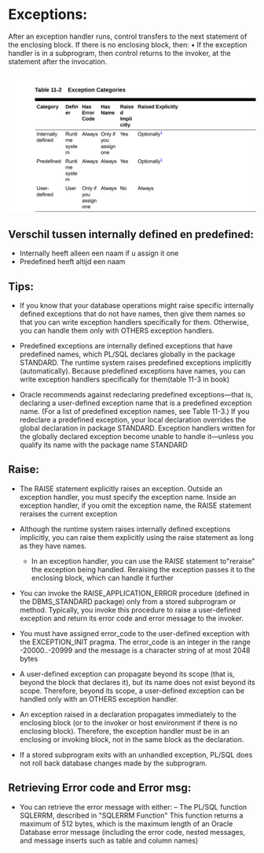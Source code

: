 # Exceptions:


After an exception handler runs, control transfers to the next statement of the
enclosing block. If there is no enclosing block, then:
• If the exception handler is in a subprogram, then control returns to the invoker, at
the statement after the invocation.


![exception_categories.png](..%2Fresources%2Fexception_categories.png)

## Verschil tussen internally defined en predefined:
- Internally heeft alleen een naam if u assign it one
- Predefined heeft altijd een naam

## Tips:
- If you know that your database operations might raise specific internally defined
exceptions that do not have names, then give them names so that you can write
exception handlers specifically for them. Otherwise, you can handle them only with
OTHERS exception handlers.


- Predefined exceptions are internally defined exceptions that have predefined names, which
PL/SQL declares globally in the package STANDARD. The runtime system raises predefined
exceptions implicitly (automatically). Because predefined exceptions have names, you can
write exception handlers specifically for them(table 11-3 in book)


- Oracle recommends against redeclaring predefined exceptions—that is, declaring a
user-defined exception name that is a predefined exception name. (For a list of
predefined exception names, see Table 11-3.)
If you redeclare a predefined exception, your local declaration overrides the global
declaration in package STANDARD. Exception handlers written for the globally declared
exception become unable to handle it—unless you qualify its name with the package
name STANDARD


## Raise:
- The RAISE statement explicitly raises an exception. Outside an exception handler, you
must specify the exception name. Inside an exception handler, if you omit the
exception name, the RAISE statement reraises the current exception

- Although the runtime system raises internally defined exceptions implicitly, you can
raise them explicitly using the raise statement as long as they have names. 

  - In an exception handler, you can use the RAISE statement to"reraise" the exception being
handled. Reraising the exception passes it to the enclosing block, which can handle it further

- You can invoke the RAISE_APPLICATION_ERROR procedure (defined in the
DBMS_STANDARD package) only from a stored subprogram or method. Typically, you
invoke this procedure to raise a user-defined exception and return its error code and
error message to the invoker.

- You must have assigned error_code to the user-defined exception with the EXCEPTION_INIT
pragma.
The error_code is an integer in the range -20000..-20999 and the message is a character
string of at most 2048 bytes


- A user-defined exception can propagate beyond its scope (that is, beyond the block that
declares it), but its name does not exist beyond its scope. Therefore, beyond its scope, a
user-defined exception can be handled only with an OTHERS exception handler.

- An exception raised in a declaration propagates immediately to the enclosing block (or
to the invoker or host environment if there is no enclosing block). Therefore, the
exception handler must be in an enclosing or invoking block, not in the same block as
the declaration.

- If a stored subprogram exits with an unhandled exception, PL/SQL does not roll back
database changes made by the subprogram.


## Retrieving Error code and Error msg:
- You can retrieve the error message with either:
– The PL/SQL function SQLERRM, described in "SQLERRM Function"
This function returns a maximum of 512 bytes, which is the maximum length of an
Oracle Database error message (including the error code, nested messages, and
message inserts such as table and column names)